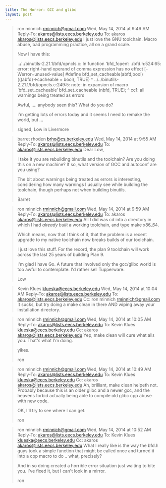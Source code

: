 ```yaml
---
title: The Horror: GCC and glibc
layout: post
---
```

> ron minnich <rminnich@gmail.com>	 Wed, May 14, 2014 at 9:46 AM
> Reply-To: akaros@lists.eecs.berkeley.edu
> To: akaros <akaros@lists.eecs.berkeley.edu>
> I just love the GNU toolchain. Macro abuse, bad programming practice,
> all on a grand scale.
> 
> Now I have this:
> 
> ../../binutils-2.21.1/bfd/opncls.c: In function ‘bfd_fopen’:
> ./bfd.h:524:65: error: right-hand operand of comma expression has no
> effect [-Werror=unused-value]
>  #define bfd_set_cacheable(abfd,bool) (((abfd)->cacheable = bool), TRUE)
>                                                                  ^
> ../../binutils-2.21.1/bfd/opncls.c:249:5: note: in expansion of macro
> ‘bfd_set_cacheable’
>      bfd_set_cacheable (nbfd, TRUE);
>      ^
> cc1: all warnings being treated as errors
> 
> 
> Awful, .... anybody seen this? What do you do?
> 
> I'm getting lots of errors today and it seems I need to remake the
> world, but ...
> 
> 
> signed,
> Low in Livermore

> barret rhoden <brho@cs.berkeley.edu>	 Wed, May 14, 2014 at 9:55 AM
> Reply-To: akaros@lists.eecs.berkeley.edu
> To: akaros@lists.eecs.berkeley.edu
> Dear Low,
> 
> I take it you are rebuilding binutils and the toolchain?  Are you doing
> this on a new machine?  If so, what version of GCC and autoconf are you
> using?
> 
> The bit about warnings being treated as errors is interesting,
> considering how many warnings I usually see while building the
> toolchain, though perhaps not when building binutils.
> 
> Barret

> ron minnich <rminnich@gmail.com>	 Wed, May 14, 2014 at 9:59 AM
> Reply-To: akaros@lists.eecs.berkeley.edu
> To: akaros <akaros@lists.eecs.berkeley.edu>
> All I did was cd into a directory in which I had *already built* a
> working toolchain, and type make x86_64.
> 
> Which means, now that I think of it, that the problem is a recent
> upgrade to my native toolchain now breaks builds of our toolchain.
> 
> I just love this stuff. For the record, the plan 9 toolchain will work
> across the last 25 years of building Plan 9.
> 
> I'm glad I have Go. A future that involved only the gcc/glibc world is
> too awful to contemplate. I'd rather sell Tupperware.
> 
> Low

> Kevin Klues <klueska@eecs.berkeley.edu>	 Wed, May 14, 2014 at 10:04 AM
> Reply-To: akaros@lists.eecs.berkeley.edu
> To: akaros@lists.eecs.berkeley.edu
> Cc: ron minnich <rminnich@gmail.com>
> It sucks, but try doing a make clean in there AND wiping away your installation directory.

> ron minnich <rminnich@gmail.com>	 Wed, May 14, 2014 at 10:05 AM
> Reply-To: akaros@lists.eecs.berkeley.edu
> To: Kevin Klues <klueska@eecs.berkeley.edu>
> Cc: akaros <akaros@lists.eecs.berkeley.edu>
> Yep, make clean will cure what ails you. That's what I'm doing.
> 
> yikes.
> 
> ron

> ron minnich <rminnich@gmail.com>	 Wed, May 14, 2014 at 10:49 AM
> Reply-To: akaros@lists.eecs.berkeley.edu
> To: Kevin Klues <klueska@eecs.berkeley.edu>
> Cc: akaros <akaros@lists.eecs.berkeley.edu>
> Ah, brilliant, make clean helpeth not. Probably because this is an
> older glibc and a newer gcc, and the heavens forbid actually being
> able to compile old glibc cpp abuse with new code.
> 
> OK, I'll try to see where I can get.
> 
> ron


> ron minnich <rminnich@gmail.com>	 Wed, May 14, 2014 at 10:52 AM
> Reply-To: akaros@lists.eecs.berkeley.edu
> To: Kevin Klues <klueska@eecs.berkeley.edu>
> Cc: akaros <akaros@lists.eecs.berkeley.edu>
> What I really like is the way the bfd.h guys took a simple function
> that might be called once and turned it into a cpp macro to do ..
> what, precisely?
> 
> And in so doing created a horrible error situation just waiting to
> bite you. I've fixed it, but I can't look in a mirror.
> 
> ron
